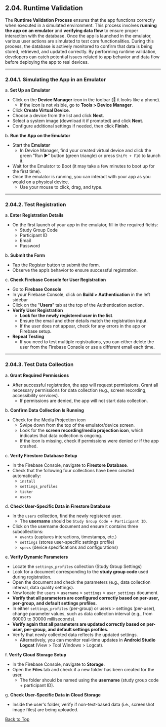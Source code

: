 
## 2.04. Runtime Validation

The **Runtime Validation Process** ensures that the app functions correctly when executed in a simulated environment. This process involves **running the app on an emulator** and **verifying data flow** to ensure proper interaction with the database. Once the app is launched in the emulator, various user actions are simulated to test core functionalities. During this process, the database is actively monitored to confirm that data is being stored, retrieved, and updated correctly. By performing runtime validation, developers can catch potential issues related to app behavior and data flow before deploying the app to real devices.

---

### 2.04.1. Simulating the App in an Emulator

a. **Set Up an Emulator**
  - Click on the **Device Manager** icon in the toolbar (📱 it looks like a phone).
    - If the icon is not visible, go to **Tools > Device Manager**.
  - Click **Create Virtual Device**.
  - Choose a device from the list and click **Next**.
  - Select a system image (download it if prompted) and click **Next**.
  - Configure additional settings if needed, then click **Finish**.

b. **Run the App on the Emulator**
  - Start the **Emulator**
    - In Device Manager, find your created virtual device and click the green "Run ▶" button (green triangle) or press `Shift + F10` to launch it.
  - Wait for the Emulator to Boot (it may take a few minutes to boot up for the first time).
  - Once the emulator is running, you can interact with your app as you would on a physical device.
    - Use your mouse to click, drag, and type.

---

### 2.04.2. Test Registration

a. **Enter Registration Details**
  - On the first launch of your app in the emulator, fill in the required fields:
    - Study Group Code
    - Participant ID
    - Email
    - Password

b. **Submit the Form**
  - Tap the Register button to submit the form.
  - Observe the app’s behavior to ensure successful registration.
  
c. **Check Firebase Console for User Registration**
  - Go to **Firebase Console**
  - In your Firebase Console, click on **Build > Authentication** in the left sidebar
  - Click on the "**Users**" tab at the top of the Authentication section.
  - **Verify User Registration**
    - **Look for the newly registered user in the list**.
    - Ensure the email and other details match the registration input.
    - If the user does not appear, check for any errors in the app or Firebase setup.
  - **Repeat Testing**
    - If you need to test multiple registrations, you can either delete the user from the Firebase Console or use a different email each time.

---

### 2.04.3. Test Data Collection

a. **Grant Required Permissions**
  - After successful registration, the app will request permissions. Grant all necessary permissions for data collection (e.g., screen recording, accessibility services).
    - If permissions are denied, the app will not start data collection.

b. **Confirm Data Collection Is Running**
  - Check for the Media Projection icon
    - Swipe down from the top of the emulator/device screen.
    - Look for the **screen recording/media projection icon**, which indicates that data collection is ongoing.
    - If the icon is missing, check if permissions were denied or if the app crashed.

c. **Verify Firestore Database Setup**
  - In the Firebase Console, navigate to **Firestore Database**.
  - Check that the following four collections have been created automatically:
    - `install`
    - `settings_profiles`
    - `ticker`
    - `users`
   
d. **Check User-Specific Data in Firestore Database**
  - In the `users` collection, find the newly registered user.
    - The **username** should be `Study Group Code + Participant ID`.
  - Click on the username document and ensure it contains three subcollections:
    - `events` (captures interactions, timestamps, etc.)
    - `settings` (stores user-specific settings profile)
    - `specs` (device specifications and configurations)

e. **Verify Dynamic Parameters** 
  - Locate the `settings_profiles` collection (Study Group Settings)
  - Look for a document corresponding to the **study group code** used during registration.
  - Open the document and check the parameters (e.g., data collection interval, data quality settings).
  - Now locate the `users` > `username` > `settings` > `user_settings` document.
  - **Verify that all parameters are configured correctly based on per-user, per-group, and default settings profiles.**
  - In either `settings_profiles` (per-group) or users > settings (per-user), change parameter values, such as data collection interval (e.g., from 60000 to 30000 milliseconds).
  - **Verify again that all parameters are updated correctly based on per-user, per-group, and default settings profiles.**
  - Verify that newly collected data reflects the updated settings.
    - Alternatively, you can monitor real-time updates in **Android Studio Logcat** (View > Tool Windows > Logcat).

f. **Verify Cloud Storage Setup**
  - In the Firebase Console, navigate to **Storage**.
  - Open the **Files** tab and check if a new folder has been created for the user.
    - The folder should be named using the **username** (study group code + participant ID).

g. **Check User-Specific Data in Cloud Storage**
  - Inside the user's folder, verify if non-text-based data (i.e., screenshot image files) are being uploaded.



[Back to Top](#top)

